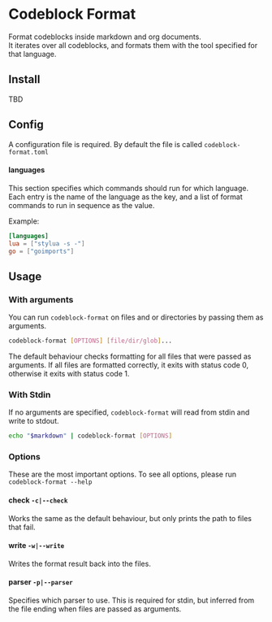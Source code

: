 # Codeblock Format

Format codeblocks inside markdown and org documents.  
It iterates over all codeblocks, and formats them with the tool specified for
that language.

## Install

TBD

## Config

A configuration file is required. By default the file is called
`codeblock-format.toml`

#### languages

This section specifies which commands should run for which language.  
Each entry is the name of the language as the key, and a list of format commands
to run in sequence as the value.

Example:

```toml
[languages]
lua = ["stylua -s -"]
go = ["goimports"]
```

## Usage

### With arguments

You can run `codeblock-format` on files and or directories by passing them as
arguments.

```bash
codeblock-format [OPTIONS] [file/dir/glob]...
```

The default behaviour checks formatting for all files that were passed as
arguments. If all files are formatted correctly, it exits with status code 0,
otherwise it exits with status code 1.

### With Stdin

If no arguments are specified, `codeblock-format` will read from stdin and write
to stdout.

```bash
echo "$markdown" | codeblock-format [OPTIONS]
```

### Options

These are the most important options. To see all options, please run
`codeblock-format --help`

#### check `-c|--check`

Works the same as the default behaviour, but only prints the path to files that
fail.

#### write `-w|--write`

Writes the format result back into the files.

#### parser `-p|--parser`

Specifies which parser to use. This is required for stdin, but inferred from the
file ending when files are passed as arguments.
